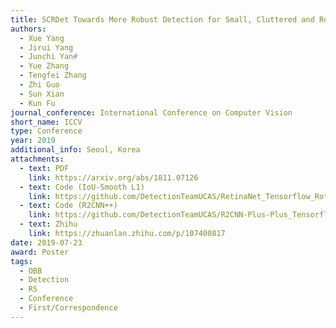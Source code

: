 ```yaml
---
title: SCRDet Towards More Robust Detection for Small, Cluttered and Rotated Objects
authors:
  - Xue Yang
  - Jirui Yang
  - Junchi Yan#
  - Yue Zhang
  - Tengfei Zhang
  - Zhi Guo
  - Sun Xian
  - Kun Fu
journal_conference: International Conference on Computer Vision
short_name: ICCV
type: Conference
year: 2019
additional_info: Seoul, Korea
attachments:
  - text: PDF
    link: https://arxiv.org/abs/1811.07126
  - text: Code (IoU-Smooth L1)
    link: https://github.com/DetectionTeamUCAS/RetinaNet_Tensorflow_Rotation
  - text: Code (R2CNN++)
    link: https://github.com/DetectionTeamUCAS/R2CNN-Plus-Plus_Tensorflow
  - text: Zhihu
    link: https://zhuanlan.zhihu.com/p/107400817
date: 2019-07-23
award: Poster
tags:
  - OBB
  - Detection
  - RS
  - Conference
  - First/Correspondence
---
```

